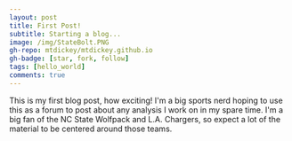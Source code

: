 ```yaml
---
layout: post
title: First Post!
subtitle: Starting a blog...
image: /img/StateBolt.PNG
gh-repo: mtdickey/mtdickey.github.io
gh-badge: [star, fork, follow]
tags: [hello_world]
comments: true
---
```


This is my first blog post, how exciting!  I'm a big sports nerd hoping to use this as a forum to post about any analysis I work on in my spare time.  I'm a big fan of the NC State Wolfpack and L.A. Chargers, so expect a lot of the material to be centered around those teams.
